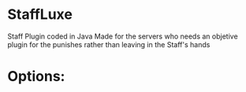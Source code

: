 # StaffLuxe
 Staff Plugin coded in Java
 Made for the servers who needs an objetive plugin for the punishes rather than leaving in the Staff's hands

# Options:
 > 
